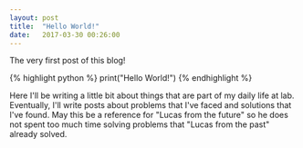 ```yaml
---
layout: post
title:  "Hello World!"
date:   2017-03-30 00:26:00
---
```


The very first post of this blog!

{% highlight python %}
print("Hello World!")
{% endhighlight %}

Here I'll be writing a little bit about things that are part of my daily life at lab.
Eventually, I'll write posts about problems that I've faced and solutions that I've found.
May this be a reference for "Lucas from the future" so he does not spent too much
time solving problems that "Lucas from the past" already solved.

